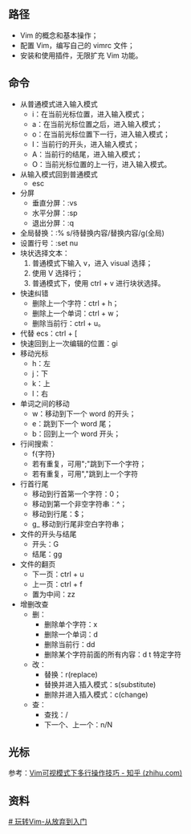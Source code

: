 ## 路径

- Vim 的概念和基本操作；
- 配置 Vim，编写自己的 vimrc 文件；
- 安装和使用插件，无限扩充 Vim 功能。

## 命令

- 从普通模式进入输入模式
	- i：在当前光标位置，进入输入模式；
	- a：在当前光标位置之后，进入输入模式；
	- o：在当前光标位置下一行，进入输入模式；
	- I：当前行的开头，进入输入模式；
	- A：当前行的结尾，进入输入模式；
	- O：当前光标位置的上一行，进入输入模式。
- 从输入模式回到普通模式
	- esc
- 分屏
	- 垂直分屏：:vs
	- 水平分屏：:sp
	- 退出分屏：:q
- 全局替换：:% s/待替换内容/替换内容/g(全局)
- 设置行号：:set nu
- 块状选择文本：
	1. 普通模式下输入 v，进入 visual 选择；
	2. 使用 V 选择行；
	3. 普通模式下，使用 ctrl + v 进行块状选择。
- 快速纠错
	- 删除上一个字符：ctrl + h；
	- 删除上一个单词：ctrl + w；
	- 删除当前行：ctrl + u。
- 代替 ecs：ctrl + \[
- 快速回到上一次编辑的位置：gi
- 移动光标
	- h：左
	- j：下
	- k：上
	- l：右
- 单词之间的移动
	- w：移动到下一个 word 的开头；
	- e：跳到下一个 word 尾；
	- b：回到上一个 word 开头；
- 行间搜索：
	- f{字符}
	- 若有重复，可用";"跳到下一个字符；
	- 若有重复，可用","跳到上一个字符
 - 行首行尾
	 - 移动到行首第一个字符：0；
	 - 移动到第一个非空字符串：^；
	 - 移动到行尾：$；
	 - g_ 移动到行尾非空白字符串；
- 文件的开头与结尾
	- 开头：G
	- 结尾：gg
- 文件的翻页
	- 下一页：ctrl + u
	- 上一页：ctrl + f
	-  置为中间：zz
- 增删改查
	- 删：
		- 删除单个字符：x
		- 删除一个单词：d
		- 删除当前行：dd
		- 删除某个字符前面的所有内容：d t 特定字符
	 - 改：
		 - 替换：r(replace)
		 - 替换并进入插入模式：s(substitute)
		 - 删除并进入插入模式：c(change)
	 - 查：
		 - 查找：/
		 - 下一个、上一个：n/N 

## 光标

参考：[Vim可视模式下多行操作技巧 - 知乎 (zhihu.com)](https://zhuanlan.zhihu.com/p/661470160)

## 资料

[# 玩转Vim-从放弃到入门]([玩转Vim-从放弃到入门_哔哩哔哩_bilibili](https://www.bilibili.com/video/BV1NG4y1p74h/?spm_id_from=333.337.search-card.all.click&vd_source=081641abeed94aff322f0473e2c1773d))